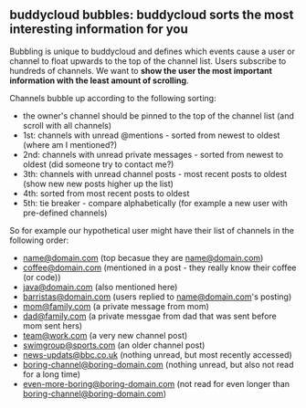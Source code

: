 buddycloud bubbles: buddycloud sorts the most interesting information for you
-----------------------------------------------------------------------------

Bubbling is unique to buddycloud and defines which events cause a user
or channel to float upwards to the top of the channel list. Users subscribe 
to hundreds of channels. We want to **show the user the most important information with the least
amount of scrolling**. 

Channels bubble up according to the following sorting:

-   the owner's channel should be pinned to the top of the channel list
    (and scroll with all channels)
-   1st: channels with unread @mentions - sorted from newest to oldest (where am I mentioned?)
-   2nd: channels with unread private messages - sorted from newest to oldest (did someone try to contact me?)
-   3th: channels with unread channel posts - most recent posts to oldest (show new new posts higher up the list)
-   4th: sorted from most recent posts to oldest
-   5th: tie breaker - compare alphabetically (for example a new user with pre-defined channels)

So for example our hypothetical user might have their list of channels
in the following order:

-   name@domain.com (top becasue they are name@domain.com)
-   coffee@domain.com (mentioned in a post - they really know their
    coffee (or code))
-   java@domain.com (also mentioned here)
-   barristas@domain.com (users replied to name@domain.com's posting)
-   mom@family.com (a private message from mom)
-   dad@family.com (a private messgae from dad that was sent before mom
    sent hers)
-   team@work.com (a very new channel post)
-   swimgroup@sports.com (an older channel post)
-   news-updats@bbc.co.uk (nothing unread, but most recently accessed)
-   boring-channel@boring-domain.com (nothing unread, but also not read
    for a long time)
-   even-more-boring@boring-domain.com (not read for even longer than
    boring-channel@boring-domain.com)
